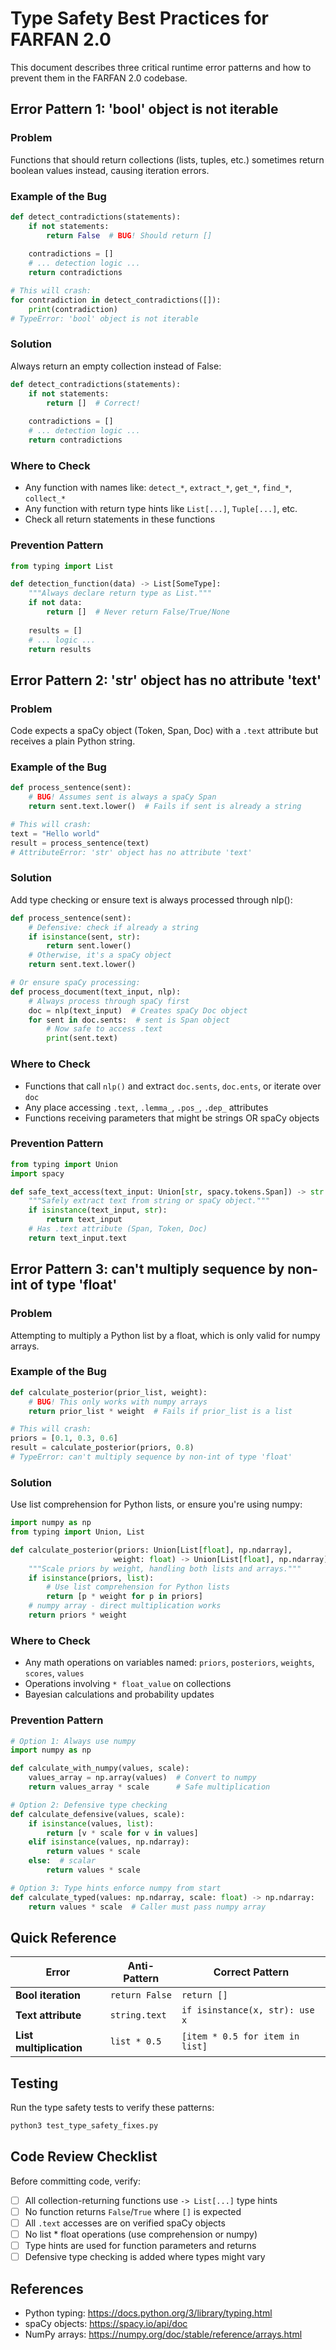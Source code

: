 # Type Safety Best Practices for FARFAN 2.0

This document describes three critical runtime error patterns and how to prevent them in the FARFAN 2.0 codebase.

## Error Pattern 1: 'bool' object is not iterable

### Problem
Functions that should return collections (lists, tuples, etc.) sometimes return boolean values instead, causing iteration errors.

### Example of the Bug
```python
def detect_contradictions(statements):
    if not statements:
        return False  # BUG! Should return []
    
    contradictions = []
    # ... detection logic ...
    return contradictions

# This will crash:
for contradiction in detect_contradictions([]):
    print(contradiction)
# TypeError: 'bool' object is not iterable
```

### Solution
Always return an empty collection instead of False:

```python
def detect_contradictions(statements):
    if not statements:
        return []  # Correct!
    
    contradictions = []
    # ... detection logic ...
    return contradictions
```

### Where to Check
- Any function with names like: `detect_*`, `extract_*`, `get_*`, `find_*`, `collect_*`
- Any function with return type hints like `List[...]`, `Tuple[...]`, etc.
- Check all return statements in these functions

### Prevention Pattern
```python
from typing import List

def detection_function(data) -> List[SomeType]:
    """Always declare return type as List."""
    if not data:
        return []  # Never return False/True/None
    
    results = []
    # ... logic ...
    return results
```

## Error Pattern 2: 'str' object has no attribute 'text'

### Problem
Code expects a spaCy object (Token, Span, Doc) with a `.text` attribute but receives a plain Python string.

### Example of the Bug
```python
def process_sentence(sent):
    # BUG! Assumes sent is always a spaCy Span
    return sent.text.lower()  # Fails if sent is already a string

# This will crash:
text = "Hello world"
result = process_sentence(text)
# AttributeError: 'str' object has no attribute 'text'
```

### Solution
Add type checking or ensure text is always processed through nlp():

```python
def process_sentence(sent):
    # Defensive: check if already a string
    if isinstance(sent, str):
        return sent.lower()
    # Otherwise, it's a spaCy object
    return sent.text.lower()

# Or ensure spaCy processing:
def process_document(text_input, nlp):
    # Always process through spaCy first
    doc = nlp(text_input)  # Creates spaCy Doc object
    for sent in doc.sents:  # sent is Span object
        # Now safe to access .text
        print(sent.text)
```

### Where to Check
- Functions that call `nlp()` and extract `doc.sents`, `doc.ents`, or iterate over `doc`
- Any place accessing `.text`, `.lemma_`, `.pos_`, `.dep_` attributes
- Functions receiving parameters that might be strings OR spaCy objects

### Prevention Pattern
```python
from typing import Union
import spacy

def safe_text_access(text_input: Union[str, spacy.tokens.Span]) -> str:
    """Safely extract text from string or spaCy object."""
    if isinstance(text_input, str):
        return text_input
    # Has .text attribute (Span, Token, Doc)
    return text_input.text
```

## Error Pattern 3: can't multiply sequence by non-int of type 'float'

### Problem
Attempting to multiply a Python list by a float, which is only valid for numpy arrays.

### Example of the Bug
```python
def calculate_posterior(prior_list, weight):
    # BUG! This only works with numpy arrays
    return prior_list * weight  # Fails if prior_list is a list

# This will crash:
priors = [0.1, 0.3, 0.6]
result = calculate_posterior(priors, 0.8)
# TypeError: can't multiply sequence by non-int of type 'float'
```

### Solution
Use list comprehension for Python lists, or ensure you're using numpy:

```python
import numpy as np
from typing import Union, List

def calculate_posterior(priors: Union[List[float], np.ndarray], 
                       weight: float) -> Union[List[float], np.ndarray]:
    """Scale priors by weight, handling both lists and arrays."""
    if isinstance(priors, list):
        # Use list comprehension for Python lists
        return [p * weight for p in priors]
    # numpy array - direct multiplication works
    return priors * weight
```

### Where to Check
- Any math operations on variables named: `priors`, `posteriors`, `weights`, `scores`, `values`
- Operations involving `* float_value` on collections
- Bayesian calculations and probability updates

### Prevention Pattern
```python
# Option 1: Always use numpy
import numpy as np

def calculate_with_numpy(values, scale):
    values_array = np.array(values)  # Convert to numpy
    return values_array * scale      # Safe multiplication

# Option 2: Defensive type checking
def calculate_defensive(values, scale):
    if isinstance(values, list):
        return [v * scale for v in values]
    elif isinstance(values, np.ndarray):
        return values * scale
    else:  # scalar
        return values * scale

# Option 3: Type hints enforce numpy from start
def calculate_typed(values: np.ndarray, scale: float) -> np.ndarray:
    return values * scale  # Caller must pass numpy array
```

## Quick Reference

| Error | Anti-Pattern | Correct Pattern |
|-------|--------------|-----------------|
| **Bool iteration** | `return False` | `return []` |
| **Text attribute** | `string.text` | `if isinstance(x, str): use x` |
| **List multiplication** | `list * 0.5` | `[item * 0.5 for item in list]` |

## Testing

Run the type safety tests to verify these patterns:

```bash
python3 test_type_safety_fixes.py
```

## Code Review Checklist

Before committing code, verify:

- [ ] All collection-returning functions use `-> List[...]` type hints
- [ ] No function returns `False`/`True` where `[]` is expected
- [ ] All `.text` accesses are on verified spaCy objects
- [ ] No list * float operations (use comprehension or numpy)
- [ ] Type hints are used for function parameters and returns
- [ ] Defensive type checking is added where types might vary

## References

- Python typing: https://docs.python.org/3/library/typing.html
- spaCy objects: https://spacy.io/api/doc
- NumPy arrays: https://numpy.org/doc/stable/reference/arrays.html
